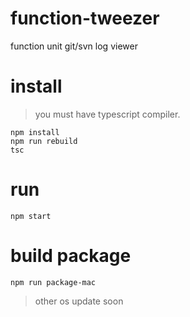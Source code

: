 # function-tweezer
function unit git/svn log viewer

# install
>you must have typescript compiler.
```
npm install
npm run rebuild
tsc
```
# run

```
npm start
```
# build package
```
npm run package-mac
```  
>other os update soon